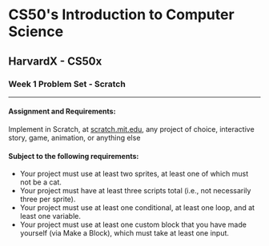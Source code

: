 # CS50's Introduction to Computer Science
## HarvardX - CS50x
### Week 1 Problem Set - Scratch
<hr>


#### Assignment and Requirements:

Implement in Scratch, at [scratch.mit.edu](https://www.scratch.mit.edu), any project of choice, interactive story, game, animation, or anything else

#### Subject to the following requirements:
- Your project must use at least two sprites, at least one of which must not be a cat.
- Your project must have at least three scripts total (i.e., not necessarily three per sprite).
- Your project must use at least one conditional, at least one loop, and at least one variable.
- Your project must use at least one custom block that you have made yourself (via Make a Block), which must take at least one input.
